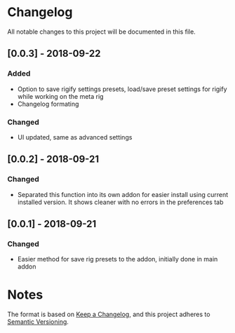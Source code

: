 # Changelog
All notable changes to this project will be documented in this file.

## [0.0.3] - 2018-09-22
### Added
- Option to save rigify settings presets, load/save preset settings for rigify while working on the meta rig
- Changelog formating

### Changed
- UI updated, same as advanced settings

## [0.0.2] - 2018-09-21
### Changed
- Separated this function into its own addon for easier install using current installed version. It shows cleaner with no errors in the preferences tab

## [0.0.1] - 2018-09-21
### Changed
- Easier method for save rig presets to the addon, initially done in main addon

# Notes

The format is based on [Keep a Changelog](https://keepachangelog.com/en/1.0.0/),
and this project adheres to [Semantic Versioning](https://semver.org/spec/v2.0.0.html).
<!--### Official Rigify Info-->

